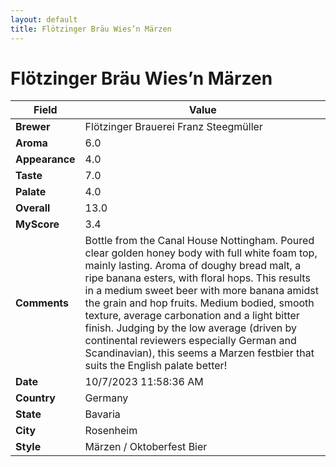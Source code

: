 ```yaml
---
layout: default
title: Flötzinger Bräu Wies’n Märzen
---
```


# Flötzinger Bräu Wies’n Märzen

| Field         | Value                                                                                                   |
|---------------|---------------------------------------------------------------------------------------------------------|
| **Brewer**    | Flötzinger Brauerei Franz Steegmüller                                                                                        |
| **Aroma**     | 6.0                                                                                         |
| **Appearance**| 4.0                                                                                    |
| **Taste**     | 7.0                                                                                         |
| **Palate**    | 4.0                                                                                        |
| **Overall**   | 13.0                                                                                       |
| **MyScore**   | 3.4                                                                                       |
| **Comments**  | Bottle from the Canal House Nottingham. Poured clear golden honey body with full white foam top, mainly lasting. Aroma of doughy bread malt, a ripe banana esters, with floral hops. This results in a medium sweet beer with more banana amidst the grain and hop fruits. Medium bodied, smooth texture, average carbonation and a light bitter finish. Judging by the low average (driven by continental reviewers especially German and Scandinavian), this seems a Marzen festbier that suits the English palate better!                                                                                      |
| **Date**      | 10/7/2023 11:58:36 AM                                                                                          |
| **Country**   | Germany                                                                                       |
| **State**     | Bavaria                                                                                         |
| **City**      | Rosenheim                                                                                          |
| **Style**     | Märzen / Oktoberfest Bier                                                                                         |
